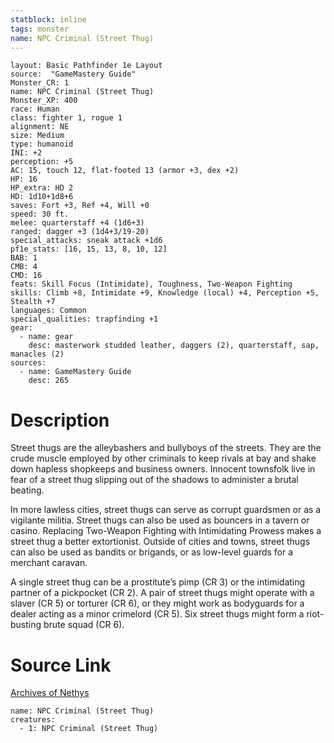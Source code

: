 ```yaml
---
statblock: inline
tags: monster
name: NPC Criminal (Street Thug)
---
```

```statblock
layout: Basic Pathfinder 1e Layout
source:  "GameMastery Guide"
Monster_CR: 1
name: NPC Criminal (Street Thug)
Monster_XP: 400
race: Human
class: fighter 1, rogue 1
alignment: NE
size: Medium
type: humanoid
INI: +2
perception: +5
AC: 15, touch 12, flat-footed 13 (armor +3, dex +2)
HP: 16
HP_extra: HD 2
HD: 1d10+1d8+6
saves: Fort +3, Ref +4, Will +0
speed: 30 ft.
melee: quarterstaff +4 (1d6+3)
ranged: dagger +3 (1d4+3/19-20)
special_attacks: sneak attack +1d6
pf1e_stats: [16, 15, 13, 8, 10, 12]
BAB: 1
CMB: 4
CMD: 16
feats: Skill Focus (Intimidate), Toughness, Two-Weapon Fighting
skills: Climb +8, Intimidate +9, Knowledge (local) +4, Perception +5, Stealth +7
languages: Common
special_qualities: trapfinding +1
gear:
  - name: gear
    desc: masterwork studded leather, daggers (2), quarterstaff, sap, manacles (2)
sources:
  - name: GameMastery Guide
    desc: 265
```
# Description
Street thugs are the alleybashers and bullyboys of the streets. They are the crude muscle employed by other criminals to keep rivals at bay and shake down hapless shopkeeps and business owners. Innocent townsfolk live in fear of a street thug slipping out of the shadows to administer a brutal beating.

In more lawless cities, street thugs can serve as corrupt guardsmen or as a vigilante militia. Street thugs can also be used as bouncers in a tavern or casino. Replacing Two-Weapon Fighting with Intimidating Prowess makes a street thug a better extortionist. Outside of cities and towns, street thugs can also be used as bandits or brigands, or as low-level guards for a merchant caravan.

A single street thug can be a prostitute’s pimp (CR 3) or the intimidating partner of a pickpocket (CR 2). A pair of street thugs might operate with a slaver (CR 5) or torturer (CR 6), or they might work as bodyguards for a dealer acting as a minor crimelord (CR 5). Six street thugs might form a riot-busting brute squad (CR 6).
# Source Link
[Archives of Nethys](https://aonprd.com/NPCDisplay.aspx?ItemName=Criminal%20(Street%20Thug))
```encounter-table
name: NPC Criminal (Street Thug)
creatures:
  - 1: NPC Criminal (Street Thug)
```

